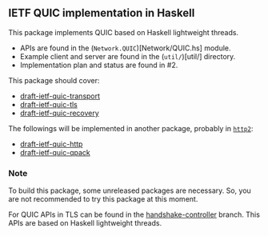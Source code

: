 ## IETF QUIC implementation in Haskell

This package implements QUIC based on Haskell lightweight threads.

- APIs are found in the (`Network.QUIC`)[Network/QUIC.hs] module.
- Example client and server are found in the (`util/`)[util/] directory.
- Implementation plan and status are found in #2.

This package should cover:

- [draft-ietf-quic-transport](https://tools.ietf.org/html/draft-ietf-quic-transport)
- [draft-ietf-quic-tls](https://tools.ietf.org/html/draft-ietf-quic-tls)
- [draft-ietf-quic-recovery](https://tools.ietf.org/html/draft-ietf-quic-recovery)

The followings will be implemented in another package, probably in [`http2`](https://github.com/kazu-yamamoto/http2):

- [draft-ietf-quic-http](https://tools.ietf.org/html/draft-ietf-quic-http)
- [draft-ietf-quic-qpack](https://tools.ietf.org/html/draft-ietf-quic-qpack)

### Note

To build this package, some unreleased packages are necessary. So, you are not recommended to try this package at this moment.

For QUIC APIs in TLS can be found in the [handshake-controller](https://github.com/kazu-yamamoto/hs-tls/tree/handshake-controller) branch. This APIs are based on Haskell lightweight threads.
